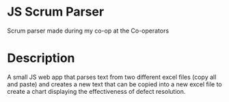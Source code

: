 # JS Scrum Parser
Scrum parser made during my co-op at the Co-operators

# Description
A small JS web app that parses text from two different excel files (copy all and paste) and creates a new text that can be copied into a new excel file to create a chart displaying the effectiveness of defect resolution.
